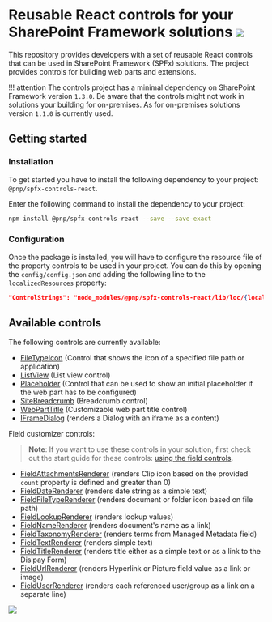 # Reusable React controls for your SharePoint Framework solutions ![](https://img.shields.io/npm/v/@pnp/spfx-controls-react.svg)

This repository provides developers with a set of reusable React controls that can be used in SharePoint Framework (SPFx) solutions. The project provides controls for building web parts and extensions.

!!! attention
    The controls project has a minimal dependency on SharePoint Framework version `1.3.0`. Be aware that the controls might not work in solutions your building for on-premises. As for on-premises solutions version `1.1.0` is currently used.

## Getting started

### Installation

To get started you have to install the following dependency to your project: `@pnp/spfx-controls-react`.

Enter the following command to install the dependency to your project:

```bash
npm install @pnp/spfx-controls-react --save --save-exact
```

### Configuration

Once the package is installed, you will have to configure the resource file of the property controls to be used in your project. You can do this by opening the `config/config.json` and adding the following line to the `localizedResources` property:

```json
"ControlStrings": "node_modules/@pnp/spfx-controls-react/lib/loc/{locale}.js"
```

## Available controls

The following controls are currently available:

- [FileTypeIcon](./controls/FileTypeIcon) (Control that shows the icon of a specified file path or application)
- [ListView](./controls/ListView) (List view control)
- [Placeholder](./controls/Placeholder) (Control that can be used to show an initial placeholder if the web part has to be configured)
- [SiteBreadcrumb](./controls/SiteBreadcrumb) (Breadcrumb control)
- [WebPartTitle](./controls/WebPartTitle) (Customizable web part title control)
- [IFrameDialog](./controls/IFrameDialog) (renders a Dialog with an iframe as a content)

Field customizer controls:

> **Note**: If you want to use these controls in your solution, first check out the start guide for these controls: [using the field controls](./controls/fields/main).

- [FieldAttachmentsRenderer](./controls/fields/FieldAttachmentsRenderer) (renders Clip icon based on the provided `count` property is defined and greater than 0)
- [FieldDateRenderer](./controls/fields/FieldDateRenderer) (renders date string as a simple text)
- [FieldFileTypeRenderer](./controls/fields/FieldFileTypeRenderer) (renders document or folder icon based on file path)
- [FieldLookupRenderer](./controls/fields/FieldLookupRenderer) (renders lookup values)
- [FieldNameRenderer](./controls/fields/FieldNameRenderer) (renders document's name as a link)
- [FieldTaxonomyRenderer](./controls/fields/FieldTaxonomyRenderer) (renders terms from Managed Metadata field)
- [FieldTextRenderer](./controls/fields/FieldTextRenderer) (renders simple text)
- [FieldTitleRenderer](./controls/fields/FieldTitleRenderer) (renders title either as a simple text or as a link to the Dislpay Form)
- [FieldUrlRenderer](./controls/fields/FieldUrlRenderer) (renders Hyperlink or Picture field value as a link or image)
- [FieldUserRenderer](./controls/fields/FieldUserRenderer) (renders each referenced user/group as a link on a separate line)

![](https://telemetry.sharepointpnp.com/sp-dev-fx-controls-react/wiki)
